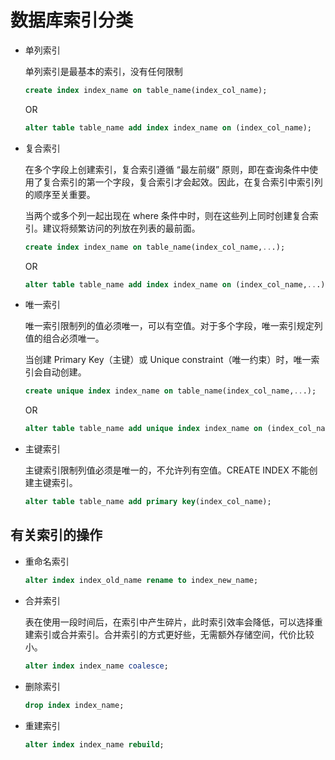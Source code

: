 # 数据库索引分类
- 单列索引

    单列索引是最基本的索引，没有任何限制
    
    ```sql
    create index index_name on table_name(index_col_name);
    ```
    
    OR
    
    ```sql
    alter table table_name add index index_name on (index_col_name);
    ```

- 复合索引

    在多个字段上创建索引，复合索引遵循 “最左前缀” 原则，即在查询条件中使用了复合索引的第一个字段，复合索引才会起效。因此，在复合索引中索引列的顺序至关重要。
    
    当两个或多个列一起出现在 where 条件中时，则在这些列上同时创建复合索引。建议将频繁访问的列放在列表的最前面。
    
    ```sql
    create index index_name on table_name(index_col_name,...);
    ```
    
    OR
    
    ```sql
    alter table table_name add index index_name on (index_col_name,...);
    ```

- 唯一索引

    唯一索引限制列的值必须唯一，可以有空值。对于多个字段，唯一索引规定列值的组合必须唯一。
    
    当创建 Primary Key（主键）或 Unique constraint（唯一约束）时，唯一索引会自动创建。
    
    ```sql
    create unique index index_name on table_name(index_col_name,...);
    ```
    
    OR
    
    ```sql
    alter table table_name add unique index index_name on (index_col_name,...);
    ```
    
- 主键索引

    主键索引限制列值必须是唯一的，不允许列有空值。CREATE INDEX 不能创建主键索引。
    
    ```sql
    alter table table_name add primary key(index_col_name);
    ```
## 有关索引的操作

- 重命名索引
    
    ```sql
    alter index index_old_name rename to index_new_name;
    ```
    
- 合并索引
    
    表在使用一段时间后，在索引中产生碎片，此时索引效率会降低，可以选择重建索引或合并索引。合并索引的方式更好些，无需额外存储空间，代价比较小。
    
    ```sql
    alter index index_name coalesce;
    ```
    
- 删除索引

    ```sql
    drop index index_name;
    ```
    
- 重建索引

    ```sql
    alter index index_name rebuild;
    ```
